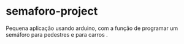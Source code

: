 # semaforo-project
Pequena aplicação usando arduino, com a função de programar um semáforo para pedestres e para carros .
